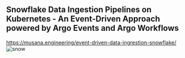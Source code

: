 ## Snowflake Data Ingestion Pipelines on Kubernetes - An Event-Driven Approach powered by Argo Events and Argo Workflows
https://musana.engineering/event-driven-data-ingrestion-snowflake/
![snow](https://github.com/user-attachments/assets/e913623d-4cc4-4668-801e-cf626e5b2611)

